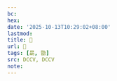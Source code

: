 ```yaml
---
bc:
hex:
date: '2025-10-13T10:29:02+08:00'
lastmod:
title: 􂨊
url: 􂨊
tags: [勗, 勖]
src: DCCV, DCCV
note:
---
```

